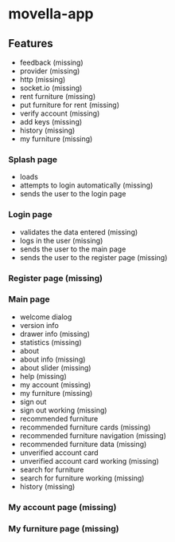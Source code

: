 # movella-app

 

## Features

* feedback (missing)
* provider (missing)
* http (missing)
* socket.io (missing)
* rent furniture (missing)
* put furniture for rent (missing)
* verify account (missing)
* add keys (missing)
* history (missing)
* my furniture (missing)

### Splash page

* loads
* attempts to login automatically (missing)
* sends the user to the login page

### Login page

* validates the data entered (missing)
* logs in the user (missing)
* sends the user to the main page
* sends the user to the register page (missing)

### Register page (missing)

### Main page

* welcome dialog
* version info
* drawer info (missing)
* statistics (missing)
* about
* about info (missing)
* about slider (missing)
* help (missing)
* my account (missing)
* my furniture (missing)
* sign out
* sign out working (missing)
* recommended furniture
* recommended furniture cards (missing)
* recommended furniture navigation (missing)
* recommended furniture data (missing)
* unverified account card
* unverified account card working (missing)
* search for furniture
* search for furniture working (missing)
* history (missing)

### My account page (missing)

### My furniture page (missing)

